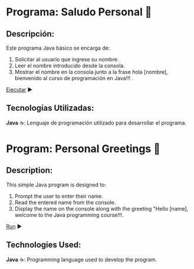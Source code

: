 # Programa: Saludo Personal :handshake:

## Descripción:

Este programa Java básico se encarga de:

1. Solicitar al usuario que ingrese su nombre.
2. Leer el nombre introducido desde la consola.
3. Mostrar el nombre en la consola junto a la frase hola [nombre], bienvenido al curso de programación en Java!!! .

[Ejecutar](https://www.programiz.com/online-compiler/7pgS2rWKWYm0S) :arrow_forward:

## Tecnologías Utilizadas:

**Java** :coffee:: Lenguaje de programación utilizado para desarrollar el programa.

#

# Program: Personal Greetings :handshake:

## Description:

This simple Java program is designed to:

1. Prompt the user to enter their name.
2. Read the entered name from the console.
3. Display the name on the console along with the greeting "Hello [name], welcome to the Java programming course!!!.

[Run](https://www.programiz.com/online-compiler/7pgS2rWKWYm0S) :arrow_forward:

## Technologies Used:

**Java** :coffee:: Programming language used to develop the program.
